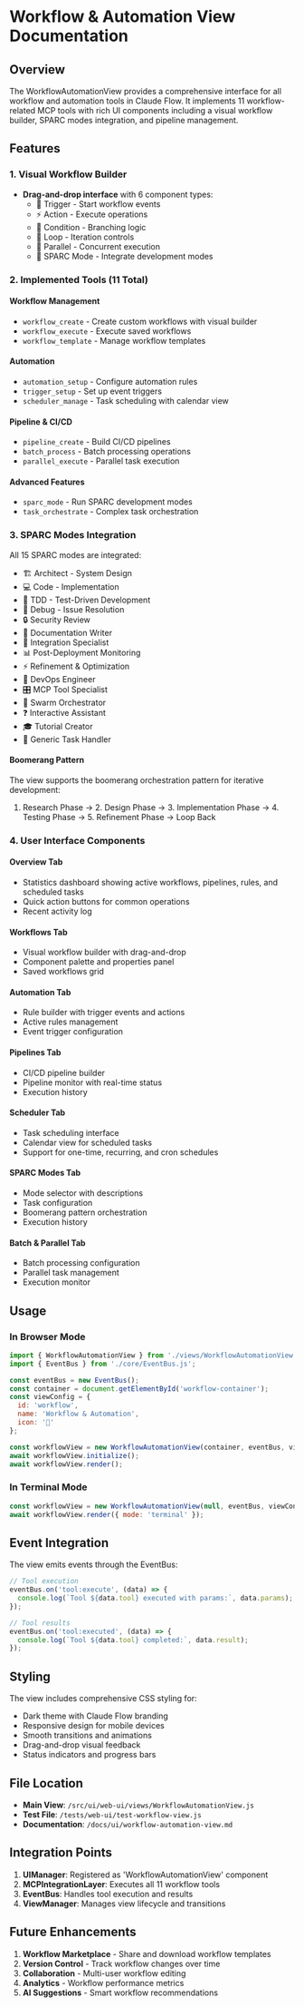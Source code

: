 # Workflow & Automation View Documentation

## Overview

The WorkflowAutomationView provides a comprehensive interface for all workflow and automation tools in Claude Flow. It implements 11 workflow-related MCP tools with rich UI components including a visual workflow builder, SPARC modes integration, and pipeline management.

## Features

### 1. Visual Workflow Builder
- **Drag-and-drop interface** with 6 component types:
  - 🎯 Trigger - Start workflow events
  - ⚡ Action - Execute operations
  - 🔀 Condition - Branching logic
  - 🔁 Loop - Iteration controls
  - 🔀 Parallel - Concurrent execution
  - 🎯 SPARC Mode - Integrate development modes

### 2. Implemented Tools (11 Total)

#### Workflow Management
- `workflow_create` - Create custom workflows with visual builder
- `workflow_execute` - Execute saved workflows
- `workflow_template` - Manage workflow templates

#### Automation
- `automation_setup` - Configure automation rules
- `trigger_setup` - Set up event triggers
- `scheduler_manage` - Task scheduling with calendar view

#### Pipeline & CI/CD
- `pipeline_create` - Build CI/CD pipelines
- `batch_process` - Batch processing operations
- `parallel_execute` - Parallel task execution

#### Advanced Features
- `sparc_mode` - Run SPARC development modes
- `task_orchestrate` - Complex task orchestration

### 3. SPARC Modes Integration

All 15 SPARC modes are integrated:
- 🏗️ Architect - System Design
- 💻 Code - Implementation
- 🧪 TDD - Test-Driven Development
- 🐛 Debug - Issue Resolution
- 🔒 Security Review
- 📝 Documentation Writer
- 🔗 Integration Specialist
- 📊 Post-Deployment Monitoring
- ⚡ Refinement & Optimization
- 🔧 DevOps Engineer
- 🎛️ MCP Tool Specialist
- 🐝 Swarm Orchestrator
- ❓ Interactive Assistant
- 🎓 Tutorial Creator
- 🔨 Generic Task Handler

#### Boomerang Pattern
The view supports the boomerang orchestration pattern for iterative development:
1. Research Phase → 2. Design Phase → 3. Implementation Phase → 4. Testing Phase → 5. Refinement Phase → Loop Back

### 4. User Interface Components

#### Overview Tab
- Statistics dashboard showing active workflows, pipelines, rules, and scheduled tasks
- Quick action buttons for common operations
- Recent activity log

#### Workflows Tab
- Visual workflow builder with drag-and-drop
- Component palette and properties panel
- Saved workflows grid

#### Automation Tab
- Rule builder with trigger events and actions
- Active rules management
- Event trigger configuration

#### Pipelines Tab
- CI/CD pipeline builder
- Pipeline monitor with real-time status
- Execution history

#### Scheduler Tab
- Task scheduling interface
- Calendar view for scheduled tasks
- Support for one-time, recurring, and cron schedules

#### SPARC Modes Tab
- Mode selector with descriptions
- Task configuration
- Boomerang pattern orchestration
- Execution history

#### Batch & Parallel Tab
- Batch processing configuration
- Parallel task management
- Execution monitor

## Usage

### In Browser Mode

```javascript
import { WorkflowAutomationView } from './views/WorkflowAutomationView.js';
import { EventBus } from './core/EventBus.js';

const eventBus = new EventBus();
const container = document.getElementById('workflow-container');
const viewConfig = {
  id: 'workflow',
  name: 'Workflow & Automation',
  icon: '🔄'
};

const workflowView = new WorkflowAutomationView(container, eventBus, viewConfig);
await workflowView.initialize();
await workflowView.render();
```

### In Terminal Mode

```javascript
const workflowView = new WorkflowAutomationView(null, eventBus, viewConfig);
await workflowView.render({ mode: 'terminal' });
```

## Event Integration

The view emits events through the EventBus:

```javascript
// Tool execution
eventBus.on('tool:execute', (data) => {
  console.log(`Tool ${data.tool} executed with params:`, data.params);
});

// Tool results
eventBus.on('tool:executed', (data) => {
  console.log(`Tool ${data.tool} completed:`, data.result);
});
```

## Styling

The view includes comprehensive CSS styling for:
- Dark theme with Claude Flow branding
- Responsive design for mobile devices
- Smooth transitions and animations
- Drag-and-drop visual feedback
- Status indicators and progress bars

## File Location

- **Main View**: `/src/ui/web-ui/views/WorkflowAutomationView.js`
- **Test File**: `/tests/web-ui/test-workflow-view.js`
- **Documentation**: `/docs/ui/workflow-automation-view.md`

## Integration Points

1. **UIManager**: Registered as 'WorkflowAutomationView' component
2. **MCPIntegrationLayer**: Executes all 11 workflow tools
3. **EventBus**: Handles tool execution and results
4. **ViewManager**: Manages view lifecycle and transitions

## Future Enhancements

1. **Workflow Marketplace** - Share and download workflow templates
2. **Version Control** - Track workflow changes over time
3. **Collaboration** - Multi-user workflow editing
4. **Analytics** - Workflow performance metrics
5. **AI Suggestions** - Smart workflow recommendations
